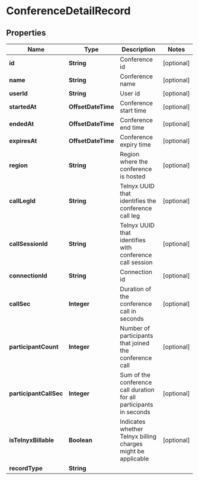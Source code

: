 

# ConferenceDetailRecord


## Properties

| Name | Type | Description | Notes |
|------------ | ------------- | ------------- | -------------|
|**id** | **String** | Conference id |  [optional] |
|**name** | **String** | Conference name |  [optional] |
|**userId** | **String** | User id |  [optional] |
|**startedAt** | **OffsetDateTime** | Conference start time |  [optional] |
|**endedAt** | **OffsetDateTime** | Conference end time |  [optional] |
|**expiresAt** | **OffsetDateTime** | Conference expiry time |  [optional] |
|**region** | **String** | Region where the conference is hosted |  [optional] |
|**callLegId** | **String** | Telnyx UUID that identifies the conference call leg |  [optional] |
|**callSessionId** | **String** | Telnyx UUID that identifies with conference call session |  [optional] |
|**connectionId** | **String** | Connection id |  [optional] |
|**callSec** | **Integer** | Duration of the conference call in seconds |  [optional] |
|**participantCount** | **Integer** | Number of participants that joined the conference call |  [optional] |
|**participantCallSec** | **Integer** | Sum of the conference call duration for all participants in seconds |  [optional] |
|**isTelnyxBillable** | **Boolean** | Indicates whether Telnyx billing charges might be applicable |  [optional] |
|**recordType** | **String** |  |  |




